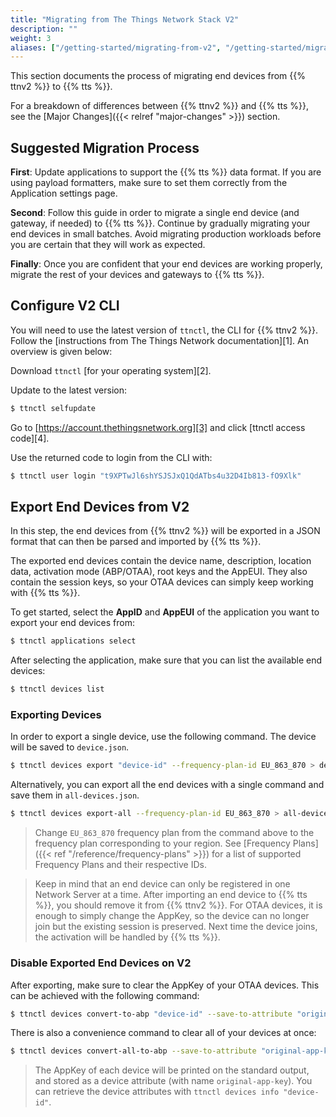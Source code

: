 ```yaml
---
title: "Migrating from The Things Network Stack V2"
description: ""
weight: 3
aliases: ["/getting-started/migrating-from-v2", "/getting-started/migrating-from-v2/configure-ttnctl", "/getting-started/migrating-from-v2/export-v2-devices"]
---
```


This section documents the process of migrating end devices from {{% ttnv2 %}} to {{% tts %}}.

<!--more-->

For a breakdown of differences between {{% ttnv2 %}} and {{% tts %}}, see the [Major Changes]({{< relref "major-changes" >}}) section.

## Suggested Migration Process

**First**: Update applications to support the {{% tts %}} data format. If you are using payload formatters, make sure to set them correctly from the Application settings page.

**Second**: Follow this guide in order to migrate a single end device (and gateway, if needed) to {{% tts %}}. Continue by gradually migrating your end devices in small batches. Avoid migrating production workloads before you are certain that they will work as expected.

**Finally**: Once you are confident that your end devices are working properly, migrate the rest of your devices and gateways to {{% tts %}}.

## Configure V2 CLI

You will need to use the latest version of `ttnctl`, the CLI for {{% ttnv2 %}}. Follow the [instructions from The Things Network documentation][1]. An overview is given below:

Download `ttnctl` [for your operating system][2].

Update to the latest version:

```bash
$ ttnctl selfupdate
```

Go to [https://account.thethingsnetwork.org][3] and click [ttnctl access code][4].

Use the returned code to login from the CLI with:

```bash
$ ttnctl user login "t9XPTwJl6shYSJSJxQ1QdATbs4u32D4Ib813-fO9Xlk"
```

## Export End Devices from V2

In this step, the end devices from {{% ttnv2 %}} will be exported in a JSON format that can then be parsed and imported by {{% tts %}}.

The exported end devices contain the device name, description, location data, activation mode (ABP/OTAA), root keys and the AppEUI. They also contain the session keys, so your OTAA devices can simply keep working with {{% tts %}}.

To get started, select the **AppID** and **AppEUI** of the application you want to export your end devices from:

```bash
$ ttnctl applications select
```

After selecting the application, make sure that you can list the available end devices:

```bash
$ ttnctl devices list
```

### Exporting Devices

In order to export a single device, use the following command. The device will be saved to `device.json`.

```bash
$ ttnctl devices export "device-id" --frequency-plan-id EU_863_870 > device.json
```

Alternatively, you can export all the end devices with a single command and save them in `all-devices.json`.

```bash
$ ttnctl devices export-all --frequency-plan-id EU_863_870 > all-devices.json
```

> Change `EU_863_870` frequency plan from the command above to the frequency plan corresponding to your region. See [Frequency Plans]({{< ref "/reference/frequency-plans" >}}) for a list of supported Frequency Plans and their respective IDs.

> Keep in mind that an end device can only be registered in one Network Server at a time. After importing an end device to {{% tts %}}, you should remove it from {{% ttnv2 %}}. For OTAA devices, it is enough to simply change the AppKey, so the device can no longer join but the existing session is preserved. Next time the device joins, the activation will be handled by {{% tts %}}.

### Disable Exported End Devices on V2

After exporting, make sure to clear the AppKey of your OTAA devices. This can be achieved with the following command:

```bash
$ ttnctl devices convert-to-abp "device-id" --save-to-attribute "original-app-key"
```

There is also a convenience command to clear all of your devices at once:

```bash
$ ttnctl devices convert-all-to-abp --save-to-attribute "original-app-key"
```

> The AppKey of each device will be printed on the standard output, and stored as a device attribute (with name `original-app-key`). You can retrieve the device attributes with `ttnctl devices info "device-id"`.
